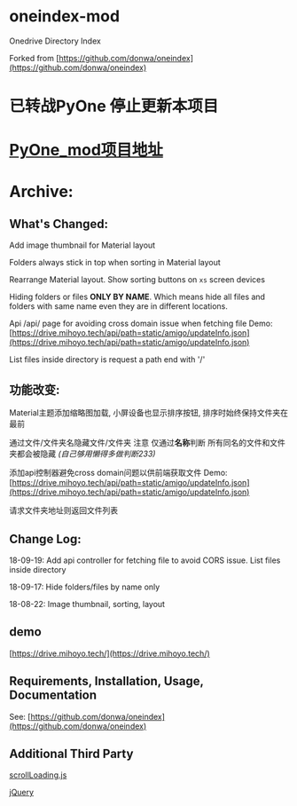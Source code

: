# oneindex-mod
Onedrive Directory Index

Forked from [https://github.com/donwa/oneindex](https://github.com/donwa/oneindex)

# 已转战PyOne 停止更新本项目
# [PyOne_mod项目地址](https://github.com/yyuueexxiinngg/PyOne_mod)


# Archive:

## What's Changed:

Add image thumbnail for Material layout

Folders always stick in top when sorting in Material layout

Rearrange Material layout. Show sorting buttons on `xs` screen devices

Hiding folders or files **ONLY BY NAME**. Which means hide all files and folders with same name even they are in different locations.

Api /api/ page for avoiding cross domain issue when fetching file Demo: [https://drive.mihoyo.tech/api/path=static/amigo/updateInfo.json](https://drive.mihoyo.tech/api/path=static/amigo/updateInfo.json)  

List files inside directory is request a path end with '/'
## 功能改变:

Material主题添加缩略图加载, 小屏设备也显示排序按钮, 排序时始终保持文件夹在最前

通过文件/文件夹名隐藏文件/文件夹 注意 仅通过**名称**判断 所有同名的文件和文件夹都会被隐藏 *(自己够用懒得多做判断233)*

添加api控制器避免cross domain问题以供前端获取文件 Demo: [https://drive.mihoyo.tech/api/path=static/amigo/updateInfo.json](https://drive.mihoyo.tech/api/path=static/amigo/updateInfo.json)  

请求文件夹地址则返回文件列表
## Change Log:

18-09-19: Add api controller for fetching file to avoid CORS issue. List files inside directory

18-09-17: Hide folders/files by name only

18-08-22: Image thumbnail, sorting, layout

## demo
[https://drive.mihoyo.tech/](https://drive.mihoyo.tech/)  

## Requirements, Installation, Usage, Documentation

See: [https://github.com/donwa/oneindex](https://github.com/donwa/oneindex)

## Additional Third Party

[scrollLoading.js](https://www.zhangxinxu.com/wordpress/2010/11/jquery%E9%A1%B5%E9%9D%A2%E5%9B%BE%E7%89%87%E7%AD%89%E5%85%83%E7%B4%A0%E6%BB%9A%E5%8A%A8%E5%8A%A8%E6%80%81%E5%8A%A0%E8%BD%BD%E5%AE%9E%E7%8E%B0/)

[jQuery](https://jquery.com/)